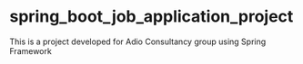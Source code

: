 # spring_boot_job_application_project
This is a project developed for Adio Consultancy group using Spring Framework
